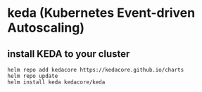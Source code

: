 # keda (Kubernetes Event-driven Autoscaling)

## install KEDA to your cluster

```
helm repo add kedacore https://kedacore.github.io/charts
helm repo update
helm install keda kedacore/keda
```

## 